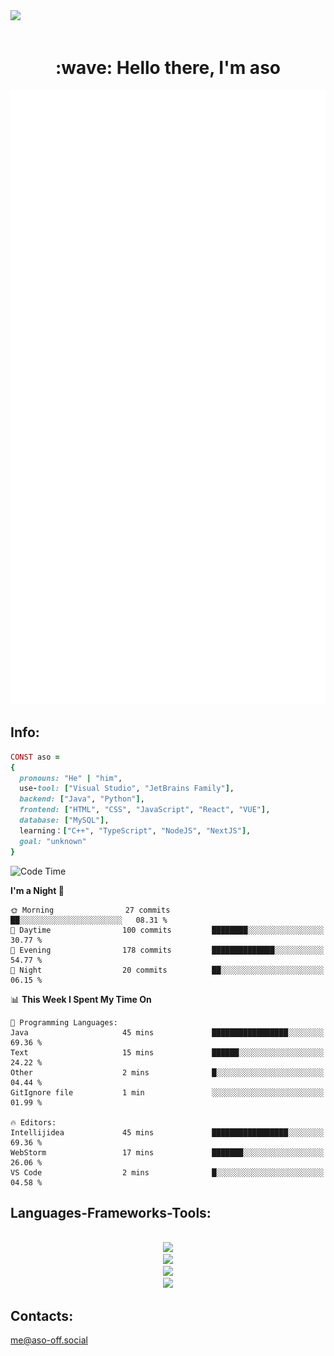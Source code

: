 <img src="https://github.com/Anmol-Baranwal/Cool-GIFs-For-GitHub/assets/74038190/d48893bd-0757-481c-8d7e-ba3e163feae7" />
<br><br>
<h1 align="center" id="macropower-title">:wave: Hello there, I'm aso</h1>
<p align="center"><img src="https://raw.githubusercontent.com/aso-off/aso-off/main/github-metrics.svg" alt="GitHub Streak" class="stats" /></p>
<!-- <p align="left"> My top-using languages: </p> -->
<!-- <p align="center"> <img src="https://github-readme-stats.vercel.app/api?username=aso-off&layout=compact&bg_color=22272E&text_color=9F9F9F" ></p> -->
<!-- <p align="center"> <img src="https://github-readme-stats.vercel.app/api/top-langs/?username=aso-off&layout=compact&bg_color=22272E&text_color=9F9F9F" ></p> -->
<p align="center">

## Info:
```ruby
CONST aso =
{
  pronouns: "He" | "him",
  use-tool: ["Visual Studio", "JetBrains Family"],
  backend: ["Java", "Python"],
  frontend: ["HTML", "CSS", "JavaScript", "React", "VUE"],
  database: ["MySQL"],
  learning：["C++", "TypeScript", "NodeJS", "NextJS"],
  goal: "unknown"
}
```
<!--START_SECTION:waka-->
![Code Time](http://img.shields.io/badge/Code%20Time-39%20hrs%2028%20mins-blue)

**I'm a Night 🦉** 

```text
🌞 Morning                27 commits          ██░░░░░░░░░░░░░░░░░░░░░░░   08.31 % 
🌆 Daytime                100 commits         ████████░░░░░░░░░░░░░░░░░   30.77 % 
🌃 Evening                178 commits         ██████████████░░░░░░░░░░░   54.77 % 
🌙 Night                  20 commits          ██░░░░░░░░░░░░░░░░░░░░░░░   06.15 % 
```


📊 **This Week I Spent My Time On** 

```text
💬 Programming Languages: 
Java                     45 mins             █████████████████░░░░░░░░   69.36 % 
Text                     15 mins             ██████░░░░░░░░░░░░░░░░░░░   24.22 % 
Other                    2 mins              █░░░░░░░░░░░░░░░░░░░░░░░░   04.44 % 
GitIgnore file           1 min               ░░░░░░░░░░░░░░░░░░░░░░░░░   01.99 % 

🔥 Editors: 
Intellijidea             45 mins             █████████████████░░░░░░░░   69.36 % 
WebStorm                 17 mins             ███████░░░░░░░░░░░░░░░░░░   26.06 % 
VS Code                  2 mins              █░░░░░░░░░░░░░░░░░░░░░░░░   04.58 % 
```


<!--END_SECTION:waka-->

<h2 align="left">Languages-Frameworks-Tools: </h2>
<br/>
<div align="center">
<img src="https://skillicons.dev/icons?i=java,python,javascript,typescript&theme=dark" /><br>
  <img src="https://skillicons.dev/icons?i=html,css,react,vue,nodejs,nextjs,bootstrap&theme=dark" /><br>
  <img src="https://skillicons.dev/icons?i=vscode,idea,webstorm,pycharm,figma,ps&theme=dark" /><br>
  <img src="https://skillicons.dev/icons?i=linux,windows,github,git,discord&theme=dark" /><br>
</div>

## Contacts:

me@aso-off.social
